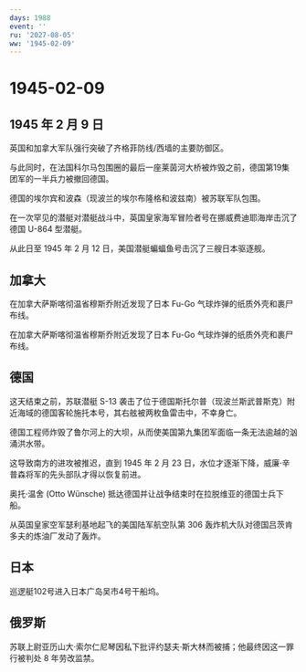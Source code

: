 ```yaml
---
days: 1988
event: ''
ru: '2027-08-05'
ww: '1945-02-09'
---
```


# 1945-02-09

## 1945 年 2 月 9 日

英国和加拿大军队强行突破了齐格菲防线/西墙的主要防御区。

与此同时，在法国科尔马包围圈的最后一座莱茵河大桥被炸毁之前，德国第19集团军的一半兵力被撤回德国。

德国的埃尔宾和波森（现波兰的埃尔布隆格和波兹南）被苏联军队包围。

在一次罕见的潜艇对潜艇战斗中，英国皇家海军冒险者号在挪威费迪耶海岸击沉了德国
U-864 型潜艇。

从此日至 1945 年 2 月 12 日，美国潜艇蝙蝠鱼号击沉了三艘日本驱逐舰。

## 加拿大

在加拿大萨斯喀彻温省穆斯乔附近发现了日本 Fu-Go
气球炸弹的纸质外壳和裹尸布线。

在加拿大萨斯喀彻温省穆斯乔附近发现了日本 Fu-Go
气球炸弹的纸质外壳和裹尸布线。

## 德国

这天结束之前，苏联潜艇 S-13
袭击了位于德国斯托尔普（现波兰斯武普斯克）附近海域的德国客轮施托本号，其右舷被两枚鱼雷击中，不幸身亡。

德国工程师炸毁了鲁尔河上的大坝，从而使美国第九集团军面临一条无法逾越的汹涌洪水带。

这导致南方的进攻被推迟，直到 1945 年 2 月 23
日，水位才逐渐下降，威廉·辛普森将军的先头部队才得以恢复前进。

奥托·温舍 (Otto Wünsche)
抵达德国并让战争结束时在拉脱维亚的德国士兵下船。

从英国皇家空军瑟利基地起飞的美国陆军航空队第 306
轰炸机大队对德国吕茨肯多夫的炼油厂发动了轰炸。

## 日本

巡逻艇102号进入日本广岛吴市4号干船坞。

## 俄罗斯

苏联上尉亚历山大·索尔仁尼琴因私下批评约瑟夫·斯大林而被捕；他最终因这一罪行被判处
8 年劳改监禁。